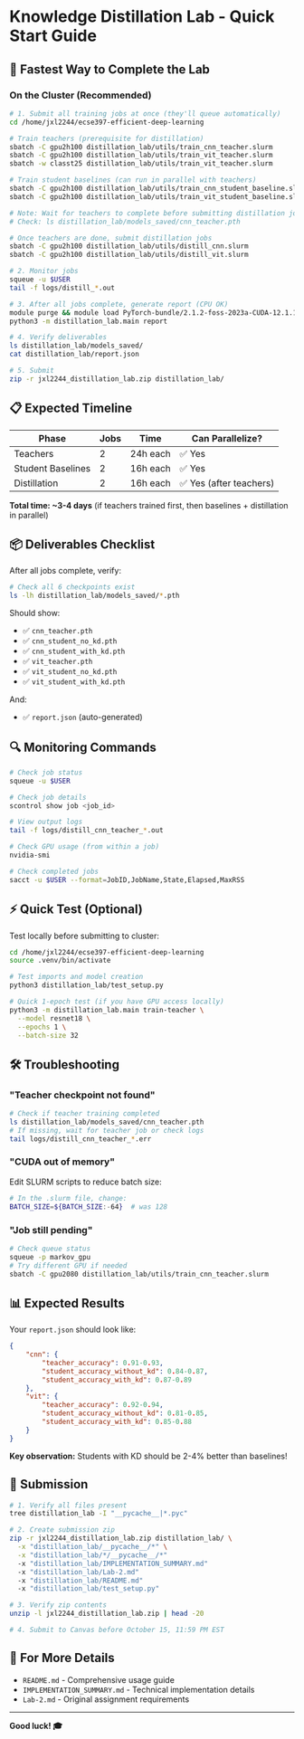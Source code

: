 # Knowledge Distillation Lab - Quick Start Guide

## 🚀 Fastest Way to Complete the Lab

### On the Cluster (Recommended)

```bash
# 1. Submit all training jobs at once (they'll queue automatically)
cd /home/jxl2244/ecse397-efficient-deep-learning

# Train teachers (prerequisite for distillation)
sbatch -C gpu2h100 distillation_lab/utils/train_cnn_teacher.slurm
sbatch -C gpu2h100 distillation_lab/utils/train_vit_teacher.slurm
sbatch -w classt25 distillation_lab/utils/train_vit_teacher.slurm

# Train student baselines (can run in parallel with teachers)
sbatch -C gpu2h100 distillation_lab/utils/train_cnn_student_baseline.slurm
sbatch -C gpu2h100 distillation_lab/utils/train_vit_student_baseline.slurm

# Note: Wait for teachers to complete before submitting distillation jobs
# Check: ls distillation_lab/models_saved/cnn_teacher.pth

# Once teachers are done, submit distillation jobs
sbatch -C gpu2h100 distillation_lab/utils/distill_cnn.slurm
sbatch -C gpu2h100 distillation_lab/utils/distill_vit.slurm

# 2. Monitor jobs
squeue -u $USER
tail -f logs/distill_*.out

# 3. After all jobs complete, generate report (CPU OK)
module purge && module load PyTorch-bundle/2.1.2-foss-2023a-CUDA-12.1.1
python3 -m distillation_lab.main report

# 4. Verify deliverables
ls distillation_lab/models_saved/
cat distillation_lab/report.json

# 5. Submit
zip -r jxl2244_distillation_lab.zip distillation_lab/
```

## 📋 Expected Timeline

| Phase | Jobs | Time | Can Parallelize? |
|-------|------|------|-----------------|
| Teachers | 2 | 24h each | ✅ Yes |
| Student Baselines | 2 | 16h each | ✅ Yes |
| Distillation | 2 | 16h each | ✅ Yes (after teachers) |

**Total time: ~3-4 days** (if teachers trained first, then baselines + distillation in parallel)

## 📦 Deliverables Checklist

After all jobs complete, verify:

```bash
# Check all 6 checkpoints exist
ls -lh distillation_lab/models_saved/*.pth
```

Should show:
- ✅ `cnn_teacher.pth`
- ✅ `cnn_student_no_kd.pth`
- ✅ `cnn_student_with_kd.pth`
- ✅ `vit_teacher.pth`
- ✅ `vit_student_no_kd.pth`
- ✅ `vit_student_with_kd.pth`

And:
- ✅ `report.json` (auto-generated)

## 🔍 Monitoring Commands

```bash
# Check job status
squeue -u $USER

# Check job details
scontrol show job <job_id>

# View output logs
tail -f logs/distill_cnn_teacher_*.out

# Check GPU usage (from within a job)
nvidia-smi

# Check completed jobs
sacct -u $USER --format=JobID,JobName,State,Elapsed,MaxRSS
```

## ⚡ Quick Test (Optional)

Test locally before submitting to cluster:

```bash
cd /home/jxl2244/ecse397-efficient-deep-learning
source .venv/bin/activate

# Test imports and model creation
python3 distillation_lab/test_setup.py

# Quick 1-epoch test (if you have GPU access locally)
python3 -m distillation_lab.main train-teacher \
  --model resnet18 \
  --epochs 1 \
  --batch-size 32
```

## 🛠️ Troubleshooting

### "Teacher checkpoint not found"
```bash
# Check if teacher training completed
ls distillation_lab/models_saved/cnn_teacher.pth
# If missing, wait for teacher job or check logs
tail logs/distill_cnn_teacher_*.err
```

### "CUDA out of memory"
Edit SLURM scripts to reduce batch size:
```bash
# In the .slurm file, change:
BATCH_SIZE=${BATCH_SIZE:-64}  # was 128
```

### "Job still pending"
```bash
# Check queue status
squeue -p markov_gpu
# Try different GPU if needed
sbatch -C gpu2080 distillation_lab/utils/train_cnn_teacher.slurm
```

## 📊 Expected Results

Your `report.json` should look like:

```json
{
    "cnn": {
        "teacher_accuracy": 0.91-0.93,
        "student_accuracy_without_kd": 0.84-0.87,
        "student_accuracy_with_kd": 0.87-0.89
    },
    "vit": {
        "teacher_accuracy": 0.92-0.94,
        "student_accuracy_without_kd": 0.81-0.85,
        "student_accuracy_with_kd": 0.85-0.88
    }
}
```

**Key observation:** Students with KD should be 2-4% better than baselines!

## 🎯 Submission

```bash
# 1. Verify all files present
tree distillation_lab -I "__pycache__|*.pyc"

# 2. Create submission zip
zip -r jxl2244_distillation_lab.zip distillation_lab/ \
  -x "distillation_lab/__pycache__/*" \
  -x "distillation_lab/*/__pycache__/*"
  -x "distillation_lab/IMPLEMENTATION_SUMMARY.md"
  -x "distillation_lab/Lab-2.md"
  -x "distillation_lab/README.md"
  -x "distillation_lab/test_setup.py"

# 3. Verify zip contents
unzip -l jxl2244_distillation_lab.zip | head -20

# 4. Submit to Canvas before October 15, 11:59 PM EST
```

## 📖 For More Details

- `README.md` - Comprehensive usage guide
- `IMPLEMENTATION_SUMMARY.md` - Technical implementation details
- `Lab-2.md` - Original assignment requirements

---

**Good luck! 🎓**


